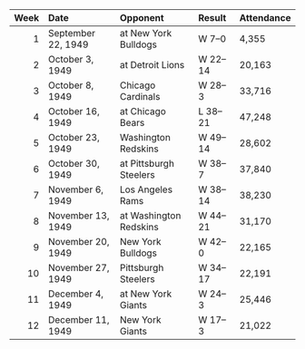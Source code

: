 |   Week | Date               | Opponent               | Result   | Attendance   |
|-------:|:-------------------|:-----------------------|:---------|:-------------|
|      1 | September 22, 1949 | at New York Bulldogs   | W 7–0    | 4,355        |
|      2 | October 3, 1949    | at Detroit Lions       | W 22–14  | 20,163       |
|      3 | October 8, 1949    | Chicago Cardinals      | W 28–3   | 33,716       |
|      4 | October 16, 1949   | at Chicago Bears       | L 38–21  | 47,248       |
|      5 | October 23, 1949   | Washington Redskins    | W 49–14  | 28,602       |
|      6 | October 30, 1949   | at Pittsburgh Steelers | W 38–7   | 37,840       |
|      7 | November 6, 1949   | Los Angeles Rams       | W 38–14  | 38,230       |
|      8 | November 13, 1949  | at Washington Redskins | W 44–21  | 31,170       |
|      9 | November 20, 1949  | New York Bulldogs      | W 42–0   | 22,165       |
|     10 | November 27, 1949  | Pittsburgh Steelers    | W 34–17  | 22,191       |
|     11 | December 4, 1949   | at New York Giants     | W 24–3   | 25,446       |
|     12 | December 11, 1949  | New York Giants        | W 17–3   | 21,022       |